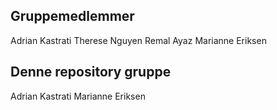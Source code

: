 ## Gruppemedlemmer

Adrian Kastrati
Therese Nguyen
Remal Ayaz
Marianne Eriksen

## Denne repository gruppe

Adrian Kastrati
Marianne Eriksen

